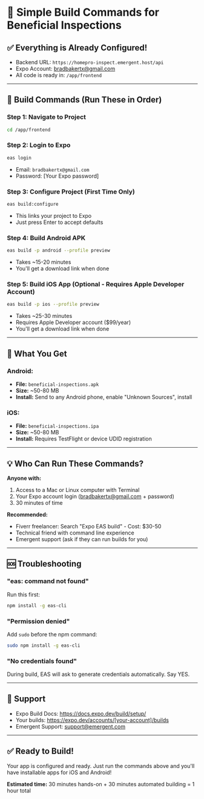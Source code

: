 # 🚀 Simple Build Commands for Beneficial Inspections

## ✅ Everything is Already Configured!

- Backend URL: `https://homepro-inspect.emergent.host/api`
- Expo Account: bradbakertx@gmail.com
- All code is ready in: `/app/frontend`

---

## 📱 Build Commands (Run These in Order)

### Step 1: Navigate to Project
```bash
cd /app/frontend
```

### Step 2: Login to Expo
```bash
eas login
```
- Email: `bradbakertx@gmail.com`
- Password: [Your Expo password]

### Step 3: Configure Project (First Time Only)
```bash
eas build:configure
```
- This links your project to Expo
- Just press Enter to accept defaults

### Step 4: Build Android APK
```bash
eas build -p android --profile preview
```
- Takes ~15-20 minutes
- You'll get a download link when done

### Step 5: Build iOS App (Optional - Requires Apple Developer Account)
```bash
eas build -p ios --profile preview
```
- Takes ~25-30 minutes
- Requires Apple Developer account ($99/year)
- You'll get a download link when done

---

## 🎯 What You Get

### Android:
- **File:** `beneficial-inspections.apk`
- **Size:** ~50-80 MB
- **Install:** Send to any Android phone, enable "Unknown Sources", install

### iOS:
- **File:** `beneficial-inspections.ipa`
- **Size:** ~50-80 MB
- **Install:** Requires TestFlight or device UDID registration

---

## 💡 Who Can Run These Commands?

**Anyone with:**
1. Access to a Mac or Linux computer with Terminal
2. Your Expo account login (bradbakertx@gmail.com + password)
3. 30 minutes of time

**Recommended:**
- Fiverr freelancer: Search "Expo EAS build" - Cost: $30-50
- Technical friend with command line experience
- Emergent support (ask if they can run builds for you)

---

## 🆘 Troubleshooting

### "eas: command not found"
Run this first:
```bash
npm install -g eas-cli
```

### "Permission denied"
Add `sudo` before the npm command:
```bash
sudo npm install -g eas-cli
```

### "No credentials found"
During build, EAS will ask to generate credentials automatically. Say YES.

---

## 📧 Support

- Expo Build Docs: https://docs.expo.dev/build/setup/
- Your builds: https://expo.dev/accounts/[your-account]/builds
- Emergent Support: support@emergent.com

---

## ✅ Ready to Build!

Your app is configured and ready. Just run the commands above and you'll have installable apps for iOS and Android!

**Estimated time:** 30 minutes hands-on + 30 minutes automated building = 1 hour total
